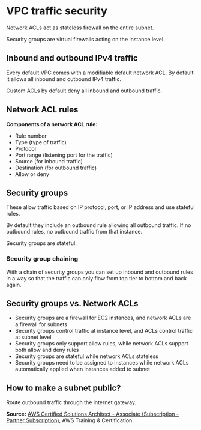 # VPC traffic security

Network ACLs act as stateless firewall on the entire subnet.

Security groups are virtual firewalls acting on the instance level.

## Inbound and outbound IPv4 traffic

Every default VPC comes with a modifiable default network ACL. By default it allows all inbound and outbound IPv4 traffic.

Custom ACLs by default deny all inbound and outbound traffic.

## Network ACL rules

**Components of a network ACL rule:**

* Rule number
* Type (type of traffic)
* Protocol
* Port range (listening port for the traffic)
* Source (for inbound traffic)
* Destination (for outbound traffic)
* Allow or deny

## Security groups

These allow traffic based on IP protocol, port, or IP address and use stateful rules.

By default they include an outbound rule allowing all outbound traffic. If no outbound rules, no outbound traffic from that instance.

Security groups are stateful.

### Security group chaining

With a chain of security groups you can set up inbound and outbound rules in a way so that the traffic can only flow from top tier to bottom and back again.

## Security groups vs. Network ACLs

* Security groups are a firewall for EC2 instances, and network ACLs are a firewall for subnets
* Security groups control traffic at instance level, and ACLs control traffic at subnet level
* Security groups only support allow rules, while network ACLs support both allow and deny rules
* Security groups are stateful while network ACLs stateless
* Security groups need to be assigned to instances while network ACLs automatically applied when instances added to subnet

## How to make a subnet public?

Route outbound traffic through the internet gateway.

**Source:** [AWS Certified Solutions Architect - Associate (Subscription - Partner Subscription)](https://explore.skillbuilder.aws/learn/learning-plans/2159/aws-certified-solutions-architect-associate-subscription-partner-subscription), AWS Training & Certification.